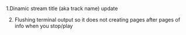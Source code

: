 1.Dinamic stream title (aka track name) update

2. Flushing terminal output so it does not creating pages after pages of info when you stop/play

   
